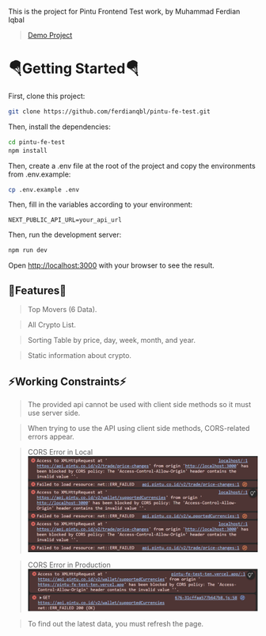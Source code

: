 This is the project for Pintu Frontend Test work, by Muhammad Ferdian Iqbal

> [Demo Project](https://pintu-fe-test-ten.vercel.app/)

# 🪂Getting Started🪂

First, clone this project:

```bash
git clone https://github.com/ferdianqbl/pintu-fe-test.git
```

Then, install the dependencies:

```bash
cd pintu-fe-test
npm install
```

Then, create a .env file at the root of the project and copy the environments from .env.example:

```bash
cp .env.example .env
```

Then, fill in the variables according to your environment:

```
NEXT_PUBLIC_API_URL=your_api_url
```

Then, run the development server:

```bash
npm run dev
```

Open [http://localhost:3000](http://localhost:3000) with your browser to see the result.

## 🚀Features🚀

> Top Movers (6 Data).

> All Crypto List.

> Sorting Table by price, day, week, month, and year.

> Static information about crypto.

## ⚡Working Constraints⚡

> The provided api cannot be used with client side methods so it must use server side.

> When trying to use the API using client side methods, CORS-related errors appear.

> CORS Error in Local
> ![Cors Error in Local](./public/readme/cors-local.png)

> CORS Error in Production
> ![Cors Error in Production](./public/readme/cors-prod.png)

> To find out the latest data, you must refresh the page.
